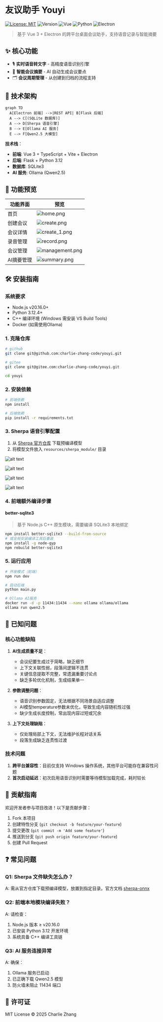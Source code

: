 # 友议助手 Youyi

[![License: MIT](https://img.shields.io/badge/License-MIT-yellow.svg)](./LICENSE)
![Version](https://img.shields.io/badge/version-1.0.0-blue)
![Vue](https://img.shields.io/badge/Vue-3-green)
![Python](https://img.shields.io/badge/Python-3.12-blue)
![Electron](https://img.shields.io/badge/Electron-31-blue)

> 基于 Vue 3 + Electron 的跨平台桌面会议助手，支持语音记录与智能摘要

## ✨ 核心功能

- 🎙️ **实时语音转文字** - 高精度语音识别引擎
- 📝 **智能会议摘要** - AI 自动生成会议要点
- 🗂️ **会议周期管理** - 从创建到归档的流程支持

## 🚀 技术架构

```mermaid
graph TD
  A[Electron 前端] -->|REST API| B[Flask 后端]
  A --> C[(SQLite 数据库)]
  A --> D[Sherpa 语音引擎]
  B --> E[Ollama AI 服务]
  E --> F[Qwen2.5 大模型]
```

**技术栈**：
- **前端**: Vue 3 + TypeScript + Vite + Electron
- **后端**: Flask + Python 3.12
- **数据库**: SQLite3
- **AI 服务**: Ollama (Qwen2.5)

## 📸 功能预览

| 功能界面   | 预览                                   |
| ---------- | -------------------------------------- |
| 首页       | ![home.png](docs/home.png)             |
| 创建会议   | ![create.png](docs/create.png)         |
| 会议详情   | ![create_1.png](docs/create_1.png)     |
| 录音管理   | ![record.png](docs/record.png)         |
| 会议管理   | ![management.png](docs/management.png) |
| AI摘要管理 | ![summary.png](docs/summary.png)       |

## 🛠️ 安装指南

### 系统要求
- Node.js v20.16.0+
- Python 3.12.4+
- C++ 编译环境 (Windows 需安装 VS Build Tools)
- Docker (如需使用Ollama)

### 1. 克隆仓库

```bash
# github
git clone git@github.com:charlie-zhang-code/youyi.git

# gitee
git clone git@gitee.com:charlie-zhang-code/youyi.git

cd youyi
```

### 2. 安装依赖

```bash
# 前端依赖
npm install

# 后端依赖
pip install -r requirements.txt
```

### 3. Sherpa 语音引擎配置

1. 从 [Sherpa 官方仓库](https://k2-fsa.github.io/sherpa/onnx/) 下载预编译模型
2. 将模型文件放入 `resources/sherpa_module/` 目录

![alt text](docs/image01.png)

![alt text](docs/image02.png)

![alt text](docs/image03.png)

![alt text](docs/image04.png)

### 4. 前端额外编译步骤

#### better-sqlite3

> 基于 Node.js C++ 原生模块，需要编译 SQLite3 本地绑定

```bash
npm install better-sqlite3 --build-from-source
# 或全局安装编译工具后重装
npm install -g node-gyp
npm rebuild better-sqlite3
```

### 5. 运行应用

```bash
# 开发模式（前端）
npm run dev

# 启动后端
python main.py

# Ollama AI服务
docker run -d -p 11434:11434 --name ollama ollama/ollama
ollama run qwen2.5
```

## 🐛 已知问题

### 核心功能缺陷

1. **AI生成质量不足**：
   - 会议纪要生成过于简略，缺乏细节
   - 上下文关联性弱，段落间逻辑不连贯
   - 关键信息提取不完整，常遗漏重要讨论点
   - 缺乏多轮优化机制，生成结果单一

2. **参数调整问题**：
   - 语音识别参数固定，无法根据不同场景自适应调整
   - AI模型temperature参数未优化，导致生成内容随机性过强
   - 缺少生成长度控制，常出现内容过短或冗余

3. **上下文处理缺陷**：
   - 仅处理局部上下文，无法维护长程对话关系
   - 段落生成缺乏连贯性过渡

### 技术问题

1. **跨平台兼容性**：目前仅支持 Windows 操作系统，其他平台可能存在兼容性问题
2. **首次启动延迟**：初次启用语音识别时需要等待模型加载完成，耗时较长


## 🤝 贡献指南

欢迎开发者参与项目改进！以下是贡献步骤：

1. Fork 本项目
2. 创建特性分支 (`git checkout -b feature/your-feature`)
3. 提交更改 (`git commit -m 'Add some feature'`)
4. 推送到分支 (`git push origin feature/your-feature`)
5. 创建 Pull Request

## ❓ 常见问题

### Q1: Sherpa 文件缺失怎么办？

A: 需从官方仓库下载预编译模型，放置到指定目录。官方文档 [sherpa-onnx](https://k2-fsa.github.io/sherpa/onnx/)

### Q2: 前端本地模块编译失败？

A: 请检查：
1. Node.js 版本 ≥ v20.16.0
2. 已安装 Python 3.12 开发环境
3. 系统具备 C++ 编译工具链

### Q3: AI 服务连接异常

A: 确保：
1. Ollama 服务已启动
2. 已正确下载 Qwen2.5 模型
3. 防火墙未阻止 11434 端口


## 📜 许可证
MIT License © 2025 Charlie Zhang
